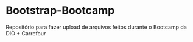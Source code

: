 # Bootstrap-Bootcamp
Repositório para fazer upload de arquivos feitos durante o Bootcamp da DIO + Carrefour
